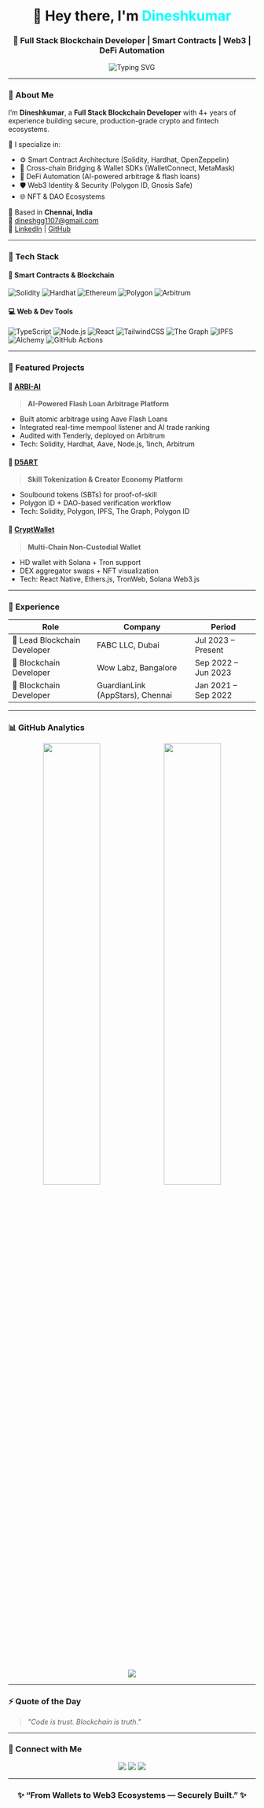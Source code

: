 <h1 align="center">👋 Hey there, I'm <span style="color:#00FFFF;">Dineshkumar</span></h1>
<h3 align="center">🚀 Full Stack Blockchain Developer | Smart Contracts | Web3 | DeFi Automation</h3>

<p align="center">
  <img src="https://readme-typing-svg.herokuapp.com?font=Orbitron&color=00FFFF&center=true&vCenter=true&lines=;,+Building+the+Future+of+Finance+on+Chain;Smart+Contracts,+Smarter+Systems;Engineering+Trust+Through+Code" alt="Typing SVG">
</p>

---

### 🧠 About Me  
I’m **Dineshkumar**, a **Full Stack Blockchain Developer** with 4+ years of experience building secure, production-grade crypto and fintech ecosystems.  

💠 I specialize in:  
- ⚙️ Smart Contract Architecture (Solidity, Hardhat, OpenZeppelin)  
- 🔗 Cross-chain Bridging & Wallet SDKs (WalletConnect, MetaMask)  
- 🧬 DeFi Automation (AI-powered arbitrage & flash loans)  
- 🛡 Web3 Identity & Security (Polygon ID, Gnosis Safe)  
- 🌐 NFT & DAO Ecosystems  

📍 Based in **Chennai, India**  
📧 [dineshgg1107@gmail.com](mailto:dineshgg1107@gmail.com)  
🔗 [LinkedIn](https://www.linkedin.com/in/dineskumara/) | [GitHub](https://github.com/dinezedith)

---

### 🧩 Tech Stack  

#### 🧱 Smart Contracts & Blockchain  
![Solidity](https://img.shields.io/badge/Solidity-363636?style=for-the-badge&logo=solidity)
![Hardhat](https://img.shields.io/badge/Hardhat-FCC624?style=for-the-badge&logo=hardhat)
![Ethereum](https://img.shields.io/badge/Ethereum-3C3C3D?style=for-the-badge&logo=ethereum)
![Polygon](https://img.shields.io/badge/Polygon-8247E5?style=for-the-badge&logo=polygon)
![Arbitrum](https://img.shields.io/badge/Arbitrum-2D374B?style=for-the-badge&logo=arbitrum)

#### 💻 Web & Dev Tools  
![TypeScript](https://img.shields.io/badge/TypeScript-007ACC?style=for-the-badge&logo=typescript)
![Node.js](https://img.shields.io/badge/Node.js-339933?style=for-the-badge&logo=node.js)
![React](https://img.shields.io/badge/React-20232A?style=for-the-badge&logo=react)
![TailwindCSS](https://img.shields.io/badge/TailwindCSS-38BDF8?style=for-the-badge&logo=tailwindcss)
![The Graph](https://img.shields.io/badge/The%20Graph-6747ED?style=for-the-badge&logo=the-graph)
![IPFS](https://img.shields.io/badge/IPFS-0A1A2F?style=for-the-badge&logo=ipfs)
![Alchemy](https://img.shields.io/badge/Alchemy-3B82F6?style=for-the-badge&logo=alchemy)
![GitHub Actions](https://img.shields.io/badge/CI/CD-2088FF?style=for-the-badge&logo=githubactions)

---

### 🚀 Featured Projects  

#### 🧠 [ARBI-AI](#)
> **AI-Powered Flash Loan Arbitrage Platform**
- Built atomic arbitrage using Aave Flash Loans  
- Integrated real-time mempool listener and AI trade ranking  
- Audited with Tenderly, deployed on Arbitrum  
- Tech: Solidity, Hardhat, Aave, Node.js, 1inch, Arbitrum

#### 🧩 [D5ART](#)
> **Skill Tokenization & Creator Economy Platform**
- Soulbound tokens (SBTs) for proof-of-skill  
- Polygon ID + DAO-based verification workflow  
- Tech: Solidity, Polygon, IPFS, The Graph, Polygon ID

#### 💼 [CryptWallet](#)
> **Multi-Chain Non-Custodial Wallet**
- HD wallet with Solana + Tron support  
- DEX aggregator swaps + NFT visualization  
- Tech: React Native, Ethers.js, TronWeb, Solana Web3.js  

---

### 🧭 Experience  
| Role | Company | Period |
|------|----------|--------|
| 🧠 Lead Blockchain Developer | FABC LLC, Dubai | Jul 2023 – Present |
| 🧩 Blockchain Developer | Wow Labz, Bangalore | Sep 2022 – Jun 2023 |
| 💼 Blockchain Developer | GuardianLink (AppStars), Chennai | Jan 2021 – Sep 2022 |

---

### 📊 GitHub Analytics  

<p align="center">
  <img width="48%" src="https://github-readme-stats.vercel.app/api?username=dinezedith&show_icons=true&theme=tokyonight&count_private=true&hide_border=true" />
  <img width="48%" src="https://github-readme-streak-stats.herokuapp.com/?user=dinezedith&theme=tokyonight&hide_border=true" />
</p>

<p align="center">
  <img src="https://github-readme-activity-graph.vercel.app/graph?username=dinezedith&theme=react-dark&hide_border=true&area=true" />
</p>

---

### ⚡ Quote of the Day  
> *"Code is trust. Blockchain is truth."*

---

### 💬 Connect with Me  

<p align="center">
  <a href="https://github.com/dinezedith"><img src="https://img.shields.io/badge/GitHub-100000?style=for-the-badge&logo=github"></a>
  <a href="https://www.linkedin.com/in/dineskumara/"><img src="https://img.shields.io/badge/LinkedIn-0077B5?style=for-the-badge&logo=linkedin"></a>
  <a href="mailto:dineshgg1107@gmail.com"><img src="https://img.shields.io/badge/Email-D14836?style=for-the-badge&logo=gmail"></a>
</p>

---

<h3 align="center">✨ “From Wallets to Web3 Ecosystems — Securely Built.” ✨</h3>
